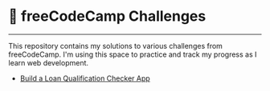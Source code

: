 # 📘 freeCodeCamp Challenges
___

This repository contains my solutions to various challenges from freeCodeCamp. I'm using this space to practice and track my progress as I learn web development.

- [Build a Loan Qualification Checker App](loanQualificationChecker.js.txt)
